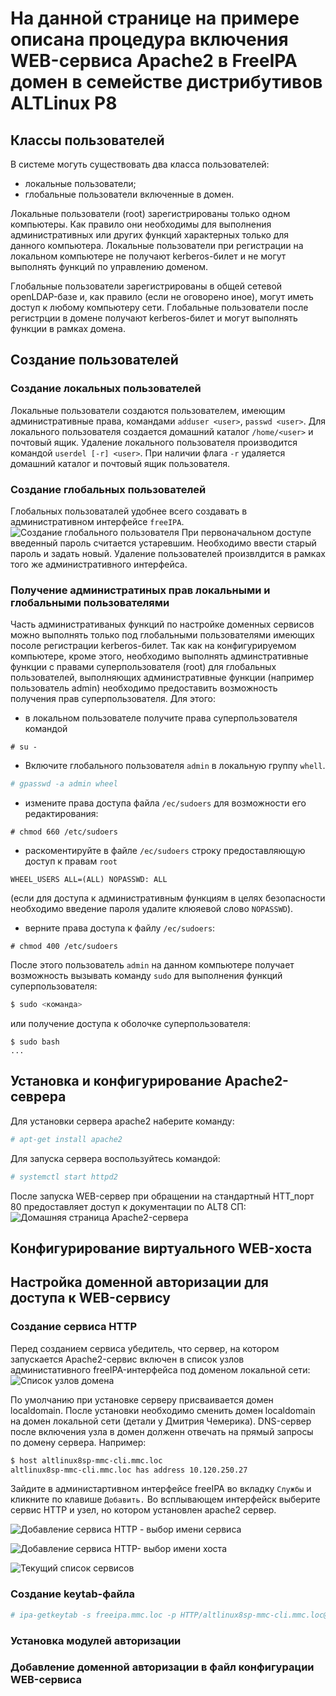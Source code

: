 # На данной странице на примере описана процедура включения WEB-сервиса Apache2 в FreeIPA домен в семействе дистрибутивов ALTLinux P8

## Классы пользователей
В системе могуть существовать два класса пользователей:
- локальные пользователи;
- глобальные пользователи включенные в домен.

Локальные пользователи (root) зарегистрированы только одном компьютеры. Как правило они необходимы для выполнения административных или других функций характерных только для данного компьютера. 
Локальные пользователи при регистрации на локальном компьютере не получают kerberos-билет и не могут выполнять функций по управлению доменом.

Глобальные пользователи зарегистрированы в общей сетевой openLDAP-базе и, как правило (если не оговорено иное), могут иметь доступ к любому компьютеру сети. 
Глобальные пользователи после регистрции в домене получают kerberos-билет и могут выполнять функции в рамках домена. 


## Создание пользователей

### Создание локальных пользователей

Локальные пользователи создаются пользователем, имеющим административные права, командами
`adduser <user>`, `passwd <user>`.
Для локального пользователя создается домашний каталог `/home/<user>` и почтовый ящик.
Удаление локального пользователя производится командой
`userdel [-r] <user>`.
При наличии флага `-r` удаляется домашний каталог и почтовый ящик пользователя.

### Создание глобальных пользователей

Глобальных пользоваталей удобнее всего создавать в административном интерфейсе `freeIPA`.
![Создание глобального пользователя](images/createUser.png)
При первоначальном доступе введенный пароль считается устаревшим. Необходимо ввести старый пароль
и задать новый.
Удаление пользователей произвлдится в рамках того же административного интерфейса.

### Получение администратиных прав локальными и глобальными пользователями

Часть административаных функций по настройке доменных сервисов можно выполнять только под глобальными пользователями 
имеющих посоле регистрации kerberos-билет.
Так как на конфигурируемом компьютере, кроме этого, необходимо выполнять админстративные функции с правами суперпользователя (root) для глобальных пользователей, выполняющих административные функции (например пользователь admin) необходимо предоставить возможность получения прав суперпользователя.
Для этого:
- в локальном пользователе получите права суперпользователя командой
```
# su -
```
- Включите глобального пользователя `admin` в локальную группу `whell`.
```bash
# gpasswd -a admin wheel
```
- измените права доступа файла `/ec/sudoers` для возможности его редактирования:
```
# chmod 660 /etc/sudoers
```
- раскоментируйте в файле `/ec/sudoers` строку предоставляющую доступ к правам `root` 
```
WHEEL_USERS ALL=(ALL) NOPASSWD: ALL
```
(если для доступа к административным функциям в целях безопасности необходимо введение пароля удалите клюяевой слово `NOPASSWD`).
- верните права доступа к файлу `/ec/sudoers`:
```
# chmod 400 /etc/sudoers
```
После этого пользователь `admin` на данном компьютере получает возможность вызывать команду `sudo` для выполнения функций суперпользователя:
```bash
$ sudo <команда>
```
или получение доступа к оболочке суперпользователя:
```
$ sudo bash
...
```

## Установка и конфигурирование Apache2-севрера

Для установки сервера apache2 наберите команду:
```bash
# apt-get install apache2
```
Для запуска сервера воспользуйтесь командой:
```bash
# systemctl start httpd2
```
После запуска WEB-сервер при обращении на стандартный HTT_порт 80 предоставляет доступ к документации по ALT8 СП:
![Домашняя страница Apache2-сервера](images/homepage.png)


## Конфигурирование виртуального WEB-хоста

## Настройка доменной авторизации для доступа к WEB-сервису

### Создание сервиса HTTP

Перед созданием сервиса убедитель, что сервер, на котором запускается Apache2-сервис включен в список узлов администативного freeIPA-интерфейса под доменом локальной сети:
![Список узлов домена](images/inNodeList.png)

По умолчанию при установке серверу присваивается домен localdomain. После установки необходимо сменить домен localdomain на домен локальной сети (детали у Дмитрия Чемерика).
DNS-сервер после включения узла в домен долженн отвечать на прямый запросы по домену сервера. 
Например:
```bash
$ host altlinux8sp-mmc-cli.mmc.loc
altlinux8sp-mmc-cli.mmc.loc has address 10.120.250.27
```

Зайдите в администартивном интерфейсе freeIPA во вкладку `Службы` и кликните по клавише `Добавить.`
Во всплывающем интерфейск выберите сервис HTTP и узел, но котором установлен apache2 сервер.

![Добавление сервиса HTTP - выбор имени сервиса](images/addServiceHTTP.png)

![Добавление сервиса HTTP- выбор имени хоста](images/addServiceHOST.png)

![Текущий список сервисов](images/serviceList.png)

### Создание keytab-файла
```bash
# ipa-getkeytab -s freeipa.mmc.loc -p HTTP/altlinux8sp-mmc-cli.mmc.loc@MMC.LOC  -k /etc/httpd2/http.keytab
```

### Установка модулей авторизации

### Добавление доменной авторизации в файл конфигурации WEB-сервиса 

